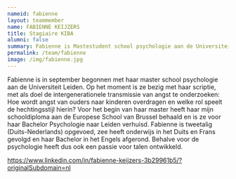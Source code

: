 ```yaml
---
nameid: fabienne
layout: teammember
name: FABIENNE KEIJZERS
title: Stagiaire KIBA
alumni: false
summary: Fabienne is Mastestudent school psychologie aan de Universiteit Leiden. 
permalink: /team/fabienne
image: /img/fabienne.jpg
---
```


Fabienne is in september begonnen met haar master school psychologie aan de Universiteit Leiden. Op het moment is ze bezig met haar scriptie, met als doel de intergenerationele transmissie van angst te onderzoeken: Hoe wordt angst van ouders naar kinderen overdragen en welke rol speelt de hechtingsstijl hierin? Voor het begin van haar master heeft haar mijn schooldiploma aan de Europese School van Brussel behaald en is ze voor haar Bachelor Psychologie naar Leiden verhuisd. Fabienne is tweetalig (Duits-Nederlands) opgevoed, zee heeft onderwijs in het Duits en Frans gevolgd en haar Bachelor in het Engels afgerond. Behalve voor de psychologie heeft dus ook een passie voor talen ontwikkeld. 

https://www.linkedin.com/in/fabienne-keijzers-3b29961b5/?originalSubdomain=nl
